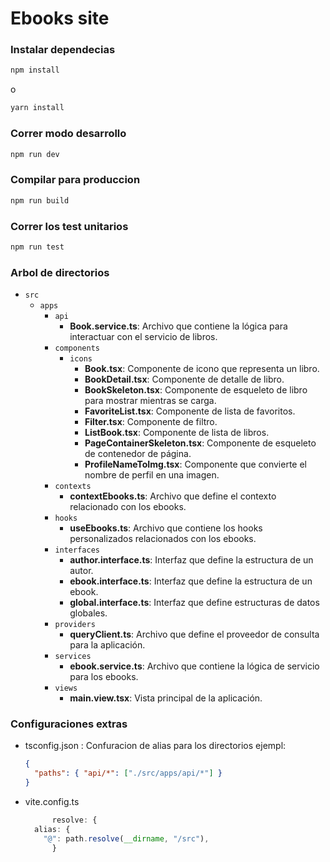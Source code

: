 # Ebooks site

### Instalar dependecias

```bash
npm install
```

o

```bash
yarn install
```

### Correr modo desarrollo

```bash
npm run dev
```

### Compilar para produccion

```bash
npm run build
```

### Correr los test unitarios

```bash
npm run test
```

### Arbol de directorios

- `src`
  - `apps`
    - `api`
      - **Book.service.ts**: Archivo que contiene la lógica para interactuar con el servicio de libros.
    - `components`
      - `icons`
        - **Book.tsx**: Componente de icono que representa un libro.
        - **BookDetail.tsx**: Componente de detalle de libro.
        - **BookSkeleton.tsx**: Componente de esqueleto de libro para mostrar mientras se carga.
        - **FavoriteList.tsx**: Componente de lista de favoritos.
        - **Filter.tsx**: Componente de filtro.
        - **ListBook.tsx**: Componente de lista de libros.
        - **PageContainerSkeleton.tsx**: Componente de esqueleto de contenedor de página.
        - **ProfileNameToImg.tsx**: Componente que convierte el nombre de perfil en una imagen.
    - `contexts`
      - **contextEbooks.ts**: Archivo que define el contexto relacionado con los ebooks.
    - `hooks`
      - **useEbooks.ts**: Archivo que contiene los hooks personalizados relacionados con los ebooks.
    - `interfaces`
      - **author.interface.ts**: Interfaz que define la estructura de un autor.
      - **ebook.interface.ts**: Interfaz que define la estructura de un ebook.
      - **global.interface.ts**: Interfaz que define estructuras de datos globales.
    - `providers`
      - **queryClient.ts**: Archivo que define el proveedor de consulta para la aplicación.
    - `services`
      - **ebook.service.ts**: Archivo que contiene la lógica de servicio para los ebooks.
    - `views`
      - **main.view.tsx**: Vista principal de la aplicación.

### Configuraciones extras

- tsconfig.json : Confuracion de alias para los directorios ejempl:

  ```json
  {
    "paths": { "api/*": ["./src/apps/api/*"] }
  }
  ```

- vite.config.ts

  ```typescript
        resolve: {
    alias: {
      "@": path.resolve(__dirname, "/src"),
        }

  ```
